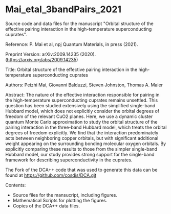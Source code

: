 # Mai_etal_3bandPairs_2021

Source code and data files for the manuscript "Orbital structure of the effective pairing interaction in the high-temperature superconducting cuprates".

Reference: P. Mai et al, npj Quantum Materials, in press (2021).

Preprint Version: arXiv:2009.14235 (2020). (https://arxiv.org/abs/2009.14235)

Title: Orbital structure of the effective pairing interaction in the high-temperature superconducting cuprates

Authors: Peizhi Mai, Giovanni Balduzzi, Steven Johnston, Thomas A. Maier

Abstract: The nature of the effective interaction responsible for pairing in the high-temperature superconducting cuprates remains unsettled. 
This question has been studied extensively using the simplified single-band Hubbard model, which does not explicitly consider the orbital degrees 
of freedom of the relevant CuO2 planes. Here, we use a dynamic cluster quantum Monte Carlo approximation to study the orbital structure of the 
pairing interaction in the three-band Hubbard model, which treats the orbital degrees of freedom explicitly. We find that the interaction 
predominately acts between neighboring copper orbitals, but with significant additional weight appearing on the surrounding bonding molecular 
oxygen orbitals. By explicitly comparing these results to those from the simpler single-band Hubbard model, our study provides strong support 
for the single-band framework for describing superconductivity in the cuprates.

The Fork of the DCA++ code that was used to generate this data can be found at https://github.com/cosdis/DCA.git

Contents:
- Source files for the mansucript, including figures. 
- Mathematical Scripts for plotting the figures.
- Copies of the DCA++ data files.
